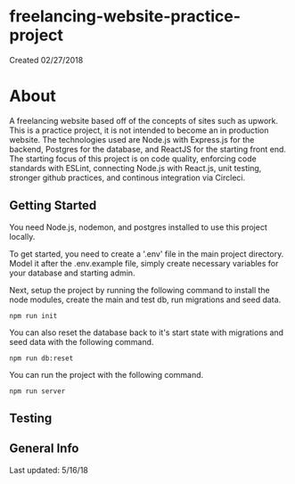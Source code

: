 # freelancing-website-practice-project
Created 02/27/2018

# About
A freelancing website based off of the concepts of sites such as upwork. This is a practice project, it is not intended to become an in production website. The technologies used are Node.js with Express.js for the backend, Postgres for the database, and ReactJS for the starting front end. The starting focus of this project is on code quality, enforcing code standards with ESLint, connecting Node.js with React.js, unit testing, stronger github practices, and continous integration via Circleci.

## Getting Started
You need Node.js, nodemon, and postgres installed to use this project locally.

To get started, you need to create a '.env' file in the main project directory. Model it after the .env.example file, simply create necessary variables for your database and starting admin.

Next, setup the project by running the following command to install the node modules, create the main and test db, run migrations and seed data.
```
npm run init
```

You can also reset the database back to it's start state with migrations and seed data with the following command.
```
npm run db:reset
```

You can run the project with the following command.
```
npm run server
```
## Testing


## General Info

Last updated: 5/16/18
